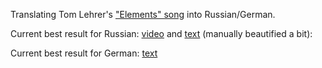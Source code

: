 Translating Tom Lehrer's ["Elements" song](https://www.youtube.com/watch?v=DYW50F42ss8) into Russian/German.

Current best result for Russian: [video](https://www.youtube.com/watch?v=V5pt436hFWs) and [text](Russian.md) (manually beautified a bit):

Current best result for German: [text](German.md)

